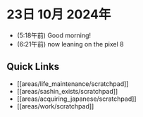# 23日 10月 2024年
- (5:18午前) Good morning!
- (6:21午前) now leaning on the pixel 8

 



## Quick Links
- [[areas/life_maintenance/scratchpad]]
- [[areas/sashin_exists/scratchpad]]
- [[areas/acquiring_japanese/scratchpad]]
- [[areas/work/scratchpad]]
